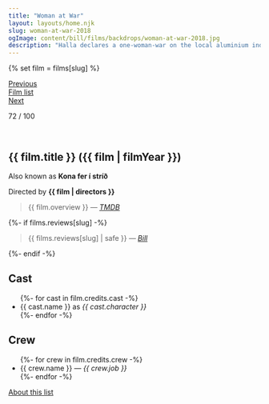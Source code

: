 ```yaml
---
title: "Woman at War"
layout: layouts/home.njk
slug: woman-at-war-2018
ogImage: content/bill/films/backdrops/woman-at-war-2018.jpg
description: "Halla declares a one-woman-war on the local aluminium industry. She is prepared to risk everything to protect the pristine Icelandic Highlands she loves… Until an orphan unexpectedly enters her life."
---
```


{% set film = films[slug] %}

<nav class="films">
  <div class="prev">
    <a href="../sink-or-swim-2018"><i class="fa-solid fa-chevron-left fa-xs"></i> Previous</a>
  </div>
  <div>
    <a href="../">Film list</a>
  </div>
  <div class="next">
    <a href="../parasite-2019">Next <i class="fa-solid fa-chevron-right fa-xs"></i></a>
  </div>
</nav>

<p>72 / 100</p>

<article class="film slug-woman-at-war-2018">
  <div class="backdrop-and-poster">
    <img class="poster" src="../films/posters/{{ slug }}.jpg" alt="">
    <img class="backdrop" src="../films/backdrops/{{ slug }}.jpg" alt="">
  </div>

  <h1>{{ film.title }} ({{ film | filmYear }})</h1>

  <p>Also known as <strong>Kona fer í stríð</strong></p>

  <p class="director">
    Directed by <strong>{{ film | directors }}</strong>
  </p>

  <blockquote> 
    {{ film.overview }} <em>—&nbsp;<a href="https://www.themoviedb.org/movie/{{ film.id }}">TMDB</a></em>
  </blockquote> 

  {%- if films.reviews[slug] -%}
    <blockquote> 
      {{ films.reviews[slug] | safe }} <em>—&nbsp;<a href="/bill">Bill</a></em>
    </blockquote> 
  {%- endif -%}

  <h2>
    Cast
  </h2>
  <ul>
    {%- for cast in film.credits.cast -%}
      <li>
        {{ cast.name }} as <em>{{ cast.character }}</em>
      </li>
    {%- endfor -%}
  </ul>

  <h2>
    Crew
  </h2>
  <ul>
    {%- for crew in film.credits.crew -%}
      <li>
        {{ crew.name }} &mdash; <em>{{ crew.job }}</em>
      </li>
    {%- endfor -%}
  </ul>
</article>
<footer>
  <a href="../about">About this list</a>
</footer>
